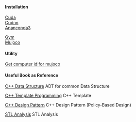 

#### Installation

[Cuda](install_cuda9.0_ubuntu16.04.sh) <br/>
[Cudnn](install_cudnn_linux.sh) <br/>
[Ananconda3](install_anaconda3.sh) <br/>


[Gym](install_gym.sh) <br/>
[Mujoco](install_mujoco.sh) <br/>


#### Utility

[Get computer id for mujoco](getid_for_mujoco.sh) <br/>




#### Useful Book as Reference

[C++ Data Structure](http://iips.icci.edu.iq/images/exam/DataStructuresAndAlgorithmAnalysisInCpp_2014.pdf)
ADT for common Data Structure

[C++ Template Programming](http://xwood.net/docs/pdf/C++%20Templates%E4%B8%AD%E6%96%87%E7%89%88_201611301701.pdf)
C++ Template

[C++ Design Pattern](https://github.com/cjl3080434008/2014/blob/master/read_book/Modern%20C%2B%2B%20Design-C%2B%2B%E8%AE%BE%E8%AE%A1%E6%96%B0%E6%80%9D%E7%BB%B4-%E7%AE%80.pdf)
C++ Design Pattern (Policy-Based Design)

[STL Analysis](https://github.com/tolerious/Programming_learning_resource/blob/master/C%2B%2B/STL%E6%BA%90%E7%A0%81%E5%89%96%E6%9E%90%EF%BC%88%E6%89%B9%E6%B3%A8%E7%89%88%EF%BC%89.pdf)
STL Analysis
